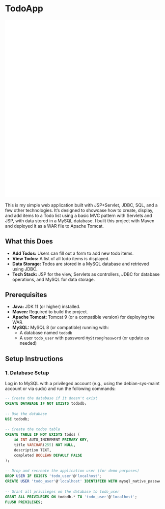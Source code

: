 # TodoApp

![TodoApp](todos.png)

This is my simple web application built with JSP+Servlet, JDBC, SQL, and a few other technologies. It’s designed to showcase how to create, display, and add items to a Todo list using a basic MVC pattern with Servlets and JSP, with data stored in a MySQL database. I built this project with Maven and deployed it as a WAR file to Apache Tomcat.

## What this Does

- **Add Todos:** Users can fill out a form to add new todo items.
- **View Todos:** A list of all todo items is displayed.
- **Data Storage:** Todos are stored in a MySQL database and retrieved using JDBC.
- **Tech Stack:** JSP for the view, Servlets as controllers, JDBC for database operations, and MySQL for data storage.

## Prerequisites

- **Java:** JDK 11 (or higher) installed.
- **Maven:** Required to build the project.
- **Apache Tomcat:** Tomcat 9 (or a compatible version) for deploying the WAR.
- **MySQL:** MySQL 8 (or compatible) running with:
  - A database named `tododb`
  - A user `todo_user` with password `MyStrongPassword` (or update as needed)

## Setup Instructions

### 1. Database Setup

Log in to MySQL with a privileged account (e.g., using the debian-sys-maint account or via sudo) and run the following commands:

```sql
-- Create the database if it doesn't exist
CREATE DATABASE IF NOT EXISTS tododb;

-- Use the database
USE tododb;

-- Create the todos table
CREATE TABLE IF NOT EXISTS todos (
    id INT AUTO_INCREMENT PRIMARY KEY,
    title VARCHAR(255) NOT NULL,
    description TEXT,
    completed BOOLEAN DEFAULT FALSE
);

-- Drop and recreate the application user (for demo purposes)
DROP USER IF EXISTS 'todo_user'@'localhost';
CREATE USER 'todo_user'@'localhost' IDENTIFIED WITH mysql_native_password BY 'MyStrongPassword';

-- Grant all privileges on the database to todo_user
GRANT ALL PRIVILEGES ON tododb.* TO 'todo_user'@'localhost';
FLUSH PRIVILEGES;
